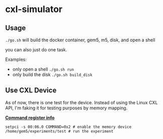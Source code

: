 # cxl-simulator

## Usage

`./go.sh` will build the docker container, gem5, m5, disk, and open a shell

you can also just do one task.

Examples:
- only open a shell `./go.sh run`
- only build the disk `./go.sh build_disk`

## Use CXL Device

As of now, there is one test for the device. Instead of using the Linux CXL API, I'm faking it for testing purposes by memory mapping.

**[Command register info](https://wiki.osdev.org/PCI#Command_Register)**

```
setpci -s 00:06.0 COMMAND=0x2 # enable the memory device
/home/gem5/experiments/test # run the experiment
```
